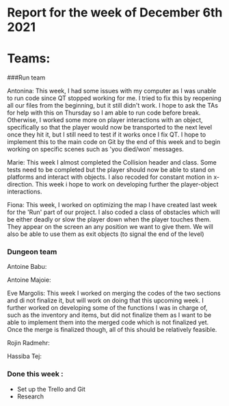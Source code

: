 #  Report for the week of December 6th 2021


# Teams:

###Run team





Antonina: This week, I had some issues with my computer as I was unable to run code since QT stopped working for me. I tried to fix this by reopening all our files from the beginning, but it still didn't work. I hope to ask the TAs for help with this on Thursday so I am able to run code before break. Otherwise, I worked some more on player interactions with an object, specifically so that the player would now be transported to the next level once they hit it, but I still need to test if it works once I fix QT. I hope to implement this to the main code on Git by the end of this week and to begin working on specific scenes such as 'you died/won' messages.

Marie: This week I almost completed the Collision header and class. Some tests need to be completed but the player should now be able to stand on platforms and interact with objects. I also recoded for constant motion in x-direction. This week i hope to work on developing further the player-object interactions.


Fiona: This week, I worked on optimizing the map I have created last week for the 'Run' part of our project. I also coded a class of obstacles which will be either deadly or slow the player down when the player touches them. They appear on the screen an any position we want to give them. 
We will also be able to use them as exit objects (to signal the end of the level)









### Dungeon team

Antoine Babu:



Antoine Majoie:



Eve Margolis: This week I worked on merging the codes of the two sections and di not finalize it, but will work on doing that this upcoming week. I further worked on developing some of the functions I was in charge of, such as the inventory and items, but did not finalize them as I want to be able to implement them into the merged code which is not finalized yet. Once the merge is finalized though, all of this should be relatively feasible.




Rojin Radmehr:



Hassiba Tej:


### Done this week :
- Set up the Trello and Git
- Research

  


